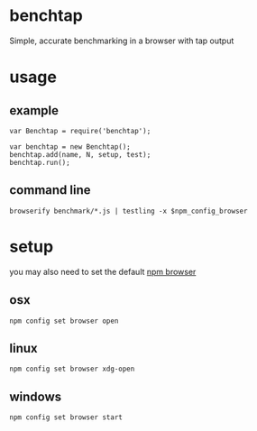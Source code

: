 # benchtap

Simple, accurate benchmarking in a browser with tap output

# usage

## example

```
var Benchtap = require('benchtap');

var benchtap = new Benchtap();
benchtap.add(name, N, setup, test);
benchtap.run();
```

## command line

`browserify benchmark/*.js | testling -x $npm_config_browser`

# setup

you may also need to set the default [npm browser](https://docs.npmjs.com/misc/config#browser)

## osx
```
npm config set browser open
```
## linux
```
npm config set browser xdg-open
```

## windows
```
npm config set browser start
```
